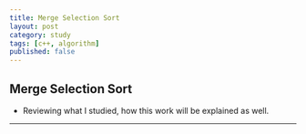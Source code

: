 ```yaml
---
title: Merge Selection Sort
layout: post
category: study
tags: [c++, algorithm]
published: false
---
```


## Merge Selection Sort
* Reviewing what I studied, how this work will be explained as well. 
---